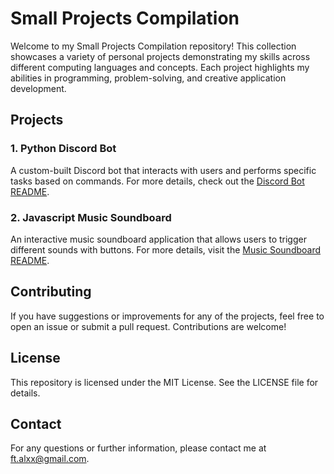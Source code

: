 # Small Projects Compilation

Welcome to my Small Projects Compilation repository! This collection showcases a variety of personal projects demonstrating my skills across different computing languages and concepts. Each project highlights my abilities in programming, problem-solving, and creative application development.

## Projects

### 1. Python Discord Bot
A custom-built Discord bot that interacts with users and performs specific tasks based on commands. For more details, check out the [Discord Bot README](./discord-bot/README.md).

### 2. Javascript Music Soundboard
An interactive music soundboard application that allows users to trigger different sounds with buttons. For more details, visit the [Music Soundboard README](./music-soundboard/README.md).

## Contributing
If you have suggestions or improvements for any of the projects, feel free to open an issue or submit a pull request. Contributions are welcome!

## License
This repository is licensed under the MIT License. See the LICENSE file for details.

## Contact
For any questions or further information, please contact me at ft.alxx@gmail.com.
